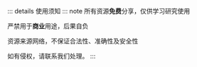 ::: details 使用须知
::: note
所有资源**免费**分享，仅供学习研究使用

严禁用于**商业**用途，后果自负

资源来源网络，不保证合法性、准确性及安全性

如有侵权，请联系我们处理。
:::
